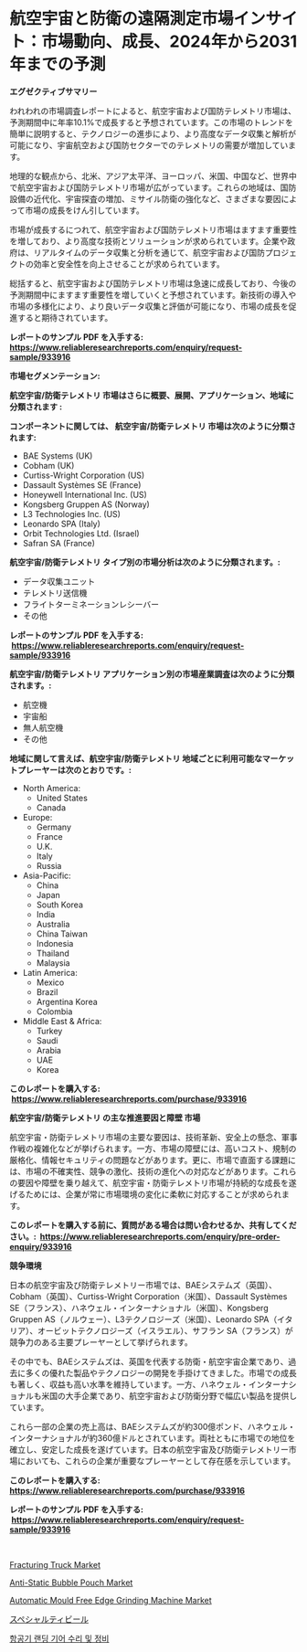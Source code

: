 <p><h1>航空宇宙と防衛の遠隔測定市場インサイト：市場動向、成長、2024年から2031年までの予測</h1></p><p><strong>エグゼクティブサマリー</strong></p>
<p><p>われわれの市場調査レポートによると、航空宇宙および国防テレメトリ市場は、予測期間中に年率10.1%で成長すると予想されています。この市場のトレンドを簡単に説明すると、テクノロジーの進歩により、より高度なデータ収集と解析が可能になり、宇宙航空および国防セクターでのテレメトリの需要が増加しています。</p><p>地理的な観点から、北米、アジア太平洋、ヨーロッパ、米国、中国など、世界中で航空宇宙および国防テレメトリ市場が広がっています。これらの地域は、国防設備の近代化、宇宙探査の増加、ミサイル防衛の強化など、さまざまな要因によって市場の成長をけん引しています。</p><p>市場が成長するにつれて、航空宇宙および国防テレメトリ市場はますます重要性を増しており、より高度な技術とソリューションが求められています。企業や政府は、リアルタイムのデータ収集と分析を通じて、航空宇宙および国防プロジェクトの効率と安全性を向上させることが求められています。</p><p>総括すると、航空宇宙および国防テレメトリ市場は急速に成長しており、今後の予測期間中にますます重要性を増していくと予想されています。新技術の導入や市場の多様化により、より良いデータ収集と評価が可能になり、市場の成長を促進すると期待されています。</p></p>
<p><strong>レポートのサンプル PDF を入手する: <a href="https://www.reliableresearchreports.com/enquiry/request-sample/933916">https://www.reliableresearchreports.com/enquiry/request-sample/933916</a></strong></p>
<p><strong>市場セグメンテーション:</strong></p>
<p><strong> 航空宇宙/防衛テレメトリ 市場はさらに概要、展開、アプリケーション、地域に分類されます :</strong></p>
<p><strong>コンポーネントに関しては、 航空宇宙/防衛テレメトリ 市場は次のように分類されます: &nbsp;</strong></p>
<p><ul><li>BAE Systems (UK)</li><li>Cobham (UK)</li><li>Curtiss-Wright Corporation (US)</li><li>Dassault Systèmes SE (France)</li><li>Honeywell International Inc. (US)</li><li>Kongsberg Gruppen AS (Norway)</li><li>L3 Technologies Inc. (US)</li><li>Leonardo SPA (Italy)</li><li>Orbit Technologies Ltd. (Israel)</li><li>Safran SA (France)</li></ul></p>
<p><strong> 航空宇宙/防衛テレメトリ タイプ別の市場分析は次のように分類されます。:</strong></p>
<p><ul><li>データ収集ユニット</li><li>テレメトリ送信機</li><li>フライトターミネーションレシーバー</li><li>その他</li></ul></p>
<p><strong>レポートのサンプル PDF を入手する: &nbsp;<a href="https://www.reliableresearchreports.com/enquiry/request-sample/933916">https://www.reliableresearchreports.com/enquiry/request-sample/933916</a></strong></p>
<p><strong> 航空宇宙/防衛テレメトリ アプリケーション別の市場産業調査は次のように分類されます。:</strong></p>
<p><ul><li>航空機</li><li>宇宙船</li><li>無人航空機</li><li>その他</li></ul></p>
<p><strong>地域に関して言えば、航空宇宙/防衛テレメトリ 地域ごとに利用可能なマーケットプレーヤーは次のとおりです。:</strong></p>
<p><ul>
    <li>
        North America:
        <ul>
            <li>United States</li>
            <li>Canada</li>
        </ul>
    </li>
    <li>
        Europe:
        <ul>
            <li>Germany</li>
            <li>France</li>
            <li>U.K.</li>
            <li>Italy</li>
            <li>Russia</li>
        </ul>
    </li>
    <li>
        Asia-Pacific:
        <ul>
            <li>China</li>
            <li>Japan</li>
            <li>South Korea</li>
            <li>India</li>
            <li>Australia</li>
            <li>China Taiwan</li>
            <li>Indonesia</li>
            <li>Thailand</li>
            <li>Malaysia</li>
        </ul>
    </li>
    <li>
        Latin America:
        <ul>
            <li>Mexico</li>
            <li>Brazil</li>
            <li>Argentina Korea</li>
            <li>Colombia</li>
        </ul>
    </li>
    <li>
        Middle East & Africa:
        <ul>
            <li>Turkey</li>
            <li>Saudi</li>
            <li>Arabia</li>
            <li>UAE</li>
            <li>Korea</li>
        </ul>
    </li>
    </ul></p>
<p><strong>このレポートを購入する: &nbsp;<a href="https://www.reliableresearchreports.com/purchase/933916">https://www.reliableresearchreports.com/purchase/933916</a></strong></p>
<p><strong>航空宇宙/防衛テレメトリ の主な推進要因と障壁 市場</strong></p>
<p><p>航空宇宙・防衛テレメトリ市場の主要な要因は、技術革新、安全上の懸念、軍事作戦の複雑化などが挙げられます。一方、市場の障壁には、高いコスト、規制の厳格化、情報セキュリティの問題などがあります。更に、市場で直面する課題には、市場の不確実性、競争の激化、技術の進化への対応などがあります。これらの要因や障壁を乗り越えて、航空宇宙・防衛テレメトリ市場が持続的な成長を遂げるためには、企業が常に市場環境の変化に柔軟に対応することが求められます。</p></p>
<p><strong>このレポートを購入する前に、質問がある場合は問い合わせるか、共有してください。:&nbsp; <a href="https://www.reliableresearchreports.com/enquiry/pre-order-enquiry/933916">https://www.reliableresearchreports.com/enquiry/pre-order-enquiry/933916</a></strong></p>
<p><strong>競争環境</strong></p>
<p><p>日本の航空宇宙及び防衛テレメトリー市場では、BAEシステムズ（英国）、Cobham（英国）、Curtiss-Wright Corporation（米国）、Dassault Systèmes SE（フランス）、ハネウェル・インターナショナル（米国）、Kongsberg Gruppen AS（ノルウェー）、L3テクノロジーズ（米国）、Leonardo SPA（イタリア）、オービットテクノロジーズ（イスラエル）、サフラン SA（フランス）が競争力のある主要プレーヤーとして挙げられます。</p><p>その中でも、BAEシステムズは、英国を代表する防衛・航空宇宙企業であり、過去に多くの優れた製品やテクノロジーの開発を手掛けてきました。市場での成長も著しく、収益も高い水準を維持しています。一方、ハネウェル・インターナショナルも米国の大手企業であり、航空宇宙および防衛分野で幅広い製品を提供しています。</p><p>これら一部の企業の売上高は、BAEシステムズが約300億ポンド、ハネウェル・インターナショナルが約360億ドルとされています。両社ともに市場での地位を確立し、安定した成長を遂げています。日本の航空宇宙及び防衛テレメトリー市場においても、これらの企業が重要なプレーヤーとして存在感を示しています。</p></p>
<p><strong>このレポートを購入する: &nbsp; <a href="https://www.reliableresearchreports.com/purchase/933916">https://www.reliableresearchreports.com/purchase/933916</a></strong></p>
<p><strong>レポートのサンプル PDF を入手する: &nbsp;<a href="https://www.reliableresearchreports.com/enquiry/request-sample/933916">https://www.reliableresearchreports.com/enquiry/request-sample/933916</a></strong><strong></strong></p>
<p>&nbsp;</p>
<p><p><a href="https://view.publitas.com/reportprime-1/fracturing-truck-market-research-report-the-key-to-successful-business-strategy-forecasted-for-period-from-2024-2031/">Fracturing Truck Market</a></p><p><a href="https://github.com/nathandecarvalho/Market-Research-Report-List-2/blob/main/anti-static-bubble-pouch-market.md">Anti-Static Bubble Pouch Market</a></p><p><a href="https://github.com/kosella/Market-Research-Report-List-2/blob/main/automatic-mould-free-edge-grinding-machine-market.md">Automatic Mould Free Edge Grinding Machine Market</a></p><p><a href="https://medium.com/@ms2501905/%E5%B0%82%E9%96%80%E5%AE%B6%E3%83%93%E3%83%BC%E3%83%AB%E5%B8%82%E5%A0%B4%E3%82%B7%E3%82%A7%E3%82%A2%E3%81%AE%E9%80%B2%E5%8C%96%E3%81%A8%E5%B8%82%E5%A0%B4%E6%88%90%E9%95%B7%E3%81%AE%E5%82%BE%E5%90%912024%E5%B9%B4-2031%E5%B9%B4-f48623cbdb9d">スペシャルティビール</a></p><p><a href="https://github.com/sougarounis/Market-Research-Report-List-2/blob/main/6476451184178.md">항공기 랜딩 기어 수리 및 정비</a></p></p>